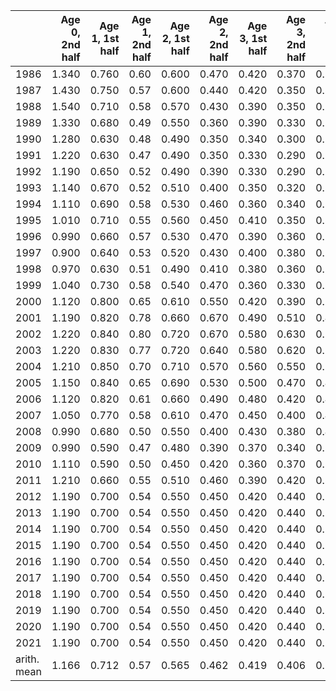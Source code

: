 |            | Age 0, 2nd half| Age 1, 1st half| Age 1, 2nd half| Age 2, 1st half| Age 2, 2nd half| Age 3, 1st half| Age 3, 2nd half| Age 4+, 1st half| Age 4+, 2nd half|
|:-----------|---------------:|---------------:|---------------:|---------------:|---------------:|---------------:|---------------:|----------------:|----------------:|
|1986        |           1.340|           0.760|            0.60|           0.600|           0.470|           0.420|           0.370|            0.360|            0.350|
|1987        |           1.430|           0.750|            0.57|           0.600|           0.440|           0.420|           0.350|            0.360|            0.340|
|1988        |           1.540|           0.710|            0.58|           0.570|           0.430|           0.390|           0.350|            0.350|            0.340|
|1989        |           1.330|           0.680|            0.49|           0.550|           0.360|           0.390|           0.330|            0.360|            0.320|
|1990        |           1.280|           0.630|            0.48|           0.490|           0.350|           0.340|           0.300|            0.310|            0.290|
|1991        |           1.220|           0.630|            0.47|           0.490|           0.350|           0.330|           0.290|            0.300|            0.280|
|1992        |           1.190|           0.650|            0.52|           0.490|           0.390|           0.330|           0.290|            0.300|            0.290|
|1993        |           1.140|           0.670|            0.52|           0.510|           0.400|           0.350|           0.320|            0.330|            0.310|
|1994        |           1.110|           0.690|            0.58|           0.530|           0.460|           0.360|           0.340|            0.340|            0.320|
|1995        |           1.010|           0.710|            0.55|           0.560|           0.450|           0.410|           0.350|            0.380|            0.340|
|1996        |           0.990|           0.660|            0.57|           0.530|           0.470|           0.390|           0.360|            0.360|            0.350|
|1997        |           0.900|           0.640|            0.53|           0.520|           0.430|           0.400|           0.380|            0.380|            0.360|
|1998        |           0.970|           0.630|            0.51|           0.490|           0.410|           0.380|           0.360|            0.350|            0.330|
|1999        |           1.040|           0.730|            0.58|           0.540|           0.470|           0.360|           0.330|            0.330|            0.300|
|2000        |           1.120|           0.800|            0.65|           0.610|           0.550|           0.420|           0.390|            0.390|            0.370|
|2001        |           1.190|           0.820|            0.78|           0.660|           0.670|           0.490|           0.510|            0.450|            0.490|
|2002        |           1.220|           0.840|            0.80|           0.720|           0.670|           0.580|           0.630|            0.540|            0.610|
|2003        |           1.220|           0.830|            0.77|           0.720|           0.640|           0.580|           0.620|            0.540|            0.600|
|2004        |           1.210|           0.850|            0.70|           0.710|           0.570|           0.560|           0.550|            0.510|            0.530|
|2005        |           1.150|           0.840|            0.65|           0.690|           0.530|           0.500|           0.470|            0.470|            0.450|
|2006        |           1.120|           0.820|            0.61|           0.660|           0.490|           0.480|           0.420|            0.440|            0.410|
|2007        |           1.050|           0.770|            0.58|           0.610|           0.470|           0.450|           0.400|            0.420|            0.390|
|2008        |           0.990|           0.680|            0.50|           0.550|           0.400|           0.430|           0.380|            0.400|            0.370|
|2009        |           0.990|           0.590|            0.47|           0.480|           0.390|           0.370|           0.340|            0.340|            0.330|
|2010        |           1.110|           0.590|            0.50|           0.450|           0.420|           0.360|           0.370|            0.330|            0.350|
|2011        |           1.210|           0.660|            0.55|           0.510|           0.460|           0.390|           0.420|            0.350|            0.390|
|2012        |           1.190|           0.700|            0.54|           0.550|           0.450|           0.420|           0.440|            0.390|            0.420|
|2013        |           1.190|           0.700|            0.54|           0.550|           0.450|           0.420|           0.440|            0.390|            0.420|
|2014        |           1.190|           0.700|            0.54|           0.550|           0.450|           0.420|           0.440|            0.390|            0.420|
|2015        |           1.190|           0.700|            0.54|           0.550|           0.450|           0.420|           0.440|            0.390|            0.420|
|2016        |           1.190|           0.700|            0.54|           0.550|           0.450|           0.420|           0.440|            0.390|            0.420|
|2017        |           1.190|           0.700|            0.54|           0.550|           0.450|           0.420|           0.440|            0.390|            0.420|
|2018        |           1.190|           0.700|            0.54|           0.550|           0.450|           0.420|           0.440|            0.390|            0.420|
|2019        |           1.190|           0.700|            0.54|           0.550|           0.450|           0.420|           0.440|            0.390|            0.420|
|2020        |           1.190|           0.700|            0.54|           0.550|           0.450|           0.420|           0.440|            0.390|            0.420|
|2021        |           1.190|           0.700|            0.54|           0.550|           0.450|           0.420|           0.440|            0.390|            0.420|
|arith. mean |           1.166|           0.712|            0.57|           0.565|           0.462|           0.419|           0.406|            0.386|            0.389|

